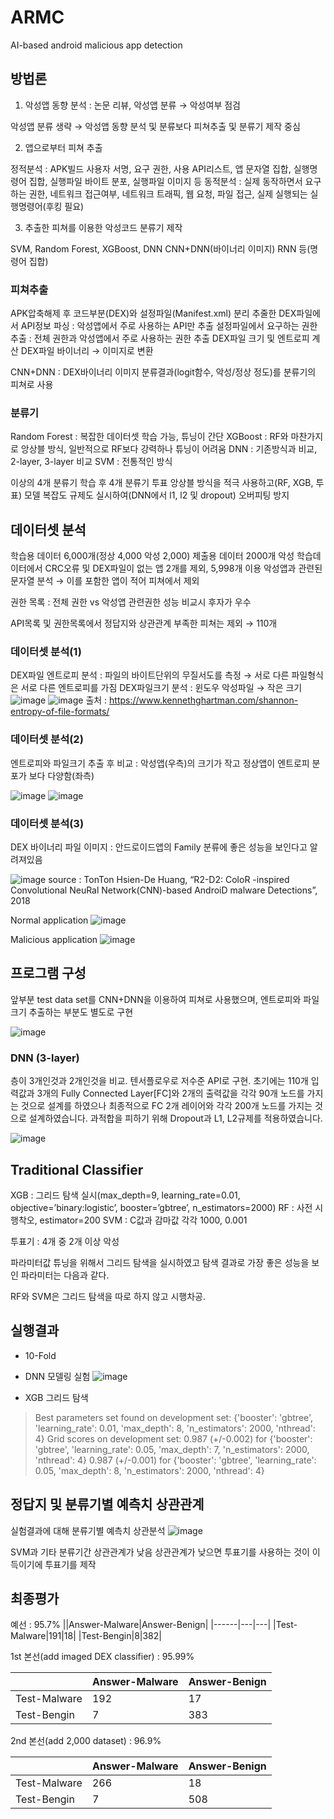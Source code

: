 # ARMC
AI-based android malicious app detection

## 방법론
1. 악성앱 동향 분석 : 논문 리뷰, 악성앱 분류 → 악성여부 점검

악성앱 분류 생략 → 악성앱 동향 분석 및 분류보다 피쳐추출 및 분류기 제작 중심

2. 앱으로부터 피쳐 추출

정적분석 : APK빌드 사용자 서명, 요구 권한, 사용 API리스트, 앱 문자열 집합, 실행명령어 집합, 실행파일 바이트 분포, 실행파일 이미지 등
동적분석 : 실제 동작하면서 요구하는 권한, 네트워크 접근여부, 네트워크 트래픽, 웹 요청, 파일 접근, 실제 실행되는 실행명령어(후킹 필요)

3. 추출한 피쳐를 이용한 악성코드 분류기 제작

SVM, Random Forest, XGBoost, DNN
CNN+DNN(바이너리 이미지)
RNN 등(명령어 집합)

### 피쳐추출

APK압축해제 후 코드부분(DEX)와 설정파일(Manifest.xml) 분리
추줄한 DEX파일에서 API정보 파싱 : 악성앱에서 주로 사용하는 API만 추출
설정파일에서 요구하는 권한 추출 : 전체 권한과 악성앱에서 주로 사용하는 권한 추출
DEX파일 크기 및 엔트로피 계산
DEX파일 바이너리 → 이미지로 변환

CNN+DNN : DEX바이너리 이미지 분류결과(logit함수, 악성/정상 정도)를 분류기의 피쳐로 사용

### 분류기

Random Forest : 복잡한 데이터셋 학습 가능, 튜닝이 간단
XGBoost : RF와 마찬가지로 앙상블 방식, 일반적으로 RF보다 강력하나 튜닝이 어려움
DNN : 기존방식과 비교, 2-layer, 3-layer 비교
SVM : 전통적인 방식

이상의 4개 분류기 학습 후 4개 분류기 투표
앙상블 방식을 적극 사용하고(RF, XGB, 투표) 모델 복잡도 규제도 실시하여(DNN에서 l1, l2 및 dropout) 오버피팅 방지

## 데이터셋 분석

학습용 데이터 6,000개(정상 4,000 악성 2,000) 제출용 데이터 2000개
악성 학습데이터에서 CRC오류 및 DEX파일이 없는 앱 2개를 제외, 5,998개 이용
악성앱과 관련된 문자열 분석 → 이를 포함한 앱이 적어 피쳐에서 제외


권한 목록 : 전체 권한 vs 악성앱 관련권한 성능 비교시 후자가 우수

API목록 및 권한목록에서 정답지와 상관관계 부족한 피쳐는 제외 → 110개

### 데이터셋 분석(1)
DEX파일 엔트로피 분석 : 파일의 바이트단위의 무질서도를 측정 → 서로 다른 파일형식은 서로 다른 엔트로피를 가짐 
DEX파일크기 분석 : 윈도우 악성파일 → 작은 크기
![image](https://user-images.githubusercontent.com/119989103/206964763-4c508291-7d24-4bf4-a76f-9dbba226001f.png)
![image](https://user-images.githubusercontent.com/119989103/206964775-7704c604-79ac-46de-91c0-94504eea2aef.png)
출처 : https://www.kennethghartman.com/shannon-entropy-of-file-formats/

### 데이터셋 분석(2)
엔트로피와 파일크기 추출 후 비교 : 악성앱(우측)의 크기가 작고 정상앱이 엔트로피 분포가 보다 다양함(좌측)

![image](https://user-images.githubusercontent.com/119989103/206964901-426ea56c-7ddf-48d2-9ddd-26820ede6cf5.png)
![image](https://user-images.githubusercontent.com/119989103/206964911-091f794f-0cc8-454d-996d-9de6cf08dcf0.png)

### 데이터셋 분석(3)
DEX 바이너리 파일 이미지 : 안드로이드앱의 Family 분류에 좋은 성능을 보인다고 알려져있음

![image](https://user-images.githubusercontent.com/119989103/206964974-a2090e2d-398e-43dc-b7dd-9d364fdefd05.png)
source : TonTon Hsien-De Huang, “R2-D2: ColoR -inspired Convolutional NeuRal Network(CNN)-based AndroiD malware Detections”, 2018

Normal application
![image](https://user-images.githubusercontent.com/119989103/206964985-895d84e7-b84d-4d2e-b27e-bafa80343ef8.png)

Malicious application
![image](https://user-images.githubusercontent.com/119989103/206964997-c9df431a-594c-4a92-b5c3-e3d1ae120961.png)

## 프로그램 구성
앞부분 test data set를 CNN+DNN을 이용하여 피쳐로 사용했으며,  엔트로피와 파일크기 추출하는 부분도 별도로 구현

![image](https://user-images.githubusercontent.com/119989103/206965139-6f6b929c-a6ba-452a-9a5b-3691f5b428c7.png)

### DNN (3-layer)
층이 3개인것과 2개인것을 비교.
텐서플로우로 저수준 API로 구현. 
초기에는 110개 입력값과 3개의 Fully Connected Layer[FC]와 2개의 출력값을  각각 90개 노드를 가지는 것으로 설계를 하였으나
최종적으로 FC 2개 레이어와 각각 200개 노드를 가지는 것으로 설계하였습니다. 
과적합을 피하기 위해 Dropout과 L1, L2규제를 적용하였습니다. 

![image](https://user-images.githubusercontent.com/119989103/206965233-10a7d7ce-cf83-4dfe-bfc1-fce66206fe56.png)

## Traditional Classifier
XGB : 그리드 탐색 실시(max_depth=9, learning_rate=0.01, objective=’binary:logistic’, booster=’gbtree’, n_estimators=2000)
RF : 사전 시행착오, estimator=200
SVM : C값과 감마값 각각 1000, 0.001

투표기 : 4개 중 2개 이상 악성

파라미터값 튜닝을 위해서 그리드 탐색을 실시하였고
탐색 결과로 가장 좋은 성능을 보인 파라미터는 다음과 같다.

RF와 SVM은 그리드 탐색을 따로 하지 않고 시행차공.

## 실행결과
* 10-Fold
* DNN 모델링 실험
![image](https://user-images.githubusercontent.com/119989103/206965774-a3166494-7c64-4f13-a307-f6cfc92b5fed.png)

* XGB 그리드 탐색

>Best parameters set found on development set:
>{'booster': 'gbtree', 'learning_rate': 0.01, 'max_depth': 8, 'n_estimators': 2000, 'nthread': 4}
>Grid scores on development set:
>0.987 (+/-0.002) for {'booster': 'gbtree', 'learning_rate': 0.05, 'max_depth': 7, 'n_estimators': 2000, 'nthread': 4}
>0.987 (+/-0.001) for {'booster': 'gbtree', 'learning_rate': 0.05, 'max_depth': 8, 'n_estimators': 2000, 'nthread': 4}

## 정답지 및 분류기별 예측치 상관관계
실험결과에 대해 분류기별 예측치 상관분석
![image](https://user-images.githubusercontent.com/119989103/206966289-dd769fa9-3cbf-499b-ac8c-67431f7d520c.png)

SVM과 기타 분류기간 상관관계가 낮음
상관관계가 낮으면 투표기를 사용하는 것이 이득이기에 투표기를 제작

## 최종평가
예선 : 95.7%
||Answer-Malware|Answer-Benign|
|------|---|---|
|Test-Malware|191|18|
|Test-Bengin|8|382|

1st 본선(add imaged DEX classifier) : 95.99%

||Answer-Malware|Answer-Benign|
|------|---|---|
|Test-Malware|192|17|
|Test-Bengin|7|383|

2nd 본선(add 2,000 dataset) : 96.9%

||Answer-Malware|Answer-Benign|
|------|---|---|
|Test-Malware|266|18|
|Test-Bengin|7|508|
